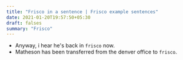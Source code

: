 ```yaml
---
title: "Frisco in a sentence | Frisco example sentences"
date: 2021-01-20T19:57:50+05:30
draft: falses
summary: "Frisco"
---
```

- Anyway, i hear he's back in `frisco` now.
- Matheson has been transferred from the denver office to `frisco`.
                 
